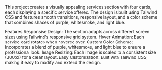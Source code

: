This project creates a visually appealing services section with four cards, each displaying a specific service offered. The design is built using Tailwind CSS and features smooth transitions, responsive layout, and a color scheme that combines shades of purple, whitesmoke, and light blue.

Features
Responsive Design: The section adapts across different screen sizes using Tailwind's responsive grid system.
Hover Animation: Each service card rotates when hovered over.
Custom Color Scheme: Incorporates a blend of purple, whitesmoke, and light blue to ensure a professional look.
Image Resizing: Each image is scaled to a consistent size (300px) for a clean layout.
Easy Customization: Built with Tailwind CSS, making it easy to modify and extend the design.
